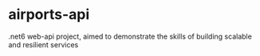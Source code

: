 # airports-api
.net6 web-api project, aimed to demonstrate the skills of building scalable and resilient services
